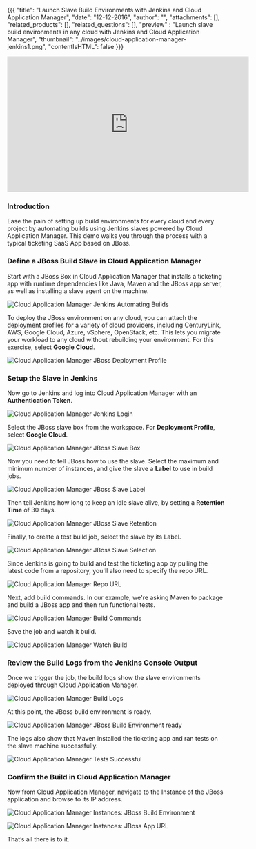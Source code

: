 {{{
  "title": "Launch Slave Build Environments with Jenkins and Cloud Application Manager",
  "date": "12-12-2016",
  "author": "",
  "attachments": [],
  "related_products": [],
  "related_questions": [],
  "preview" : "Launch slave build environments in any cloud with Jenkins and Cloud Application Manager",
  "thumbnail": "../images/cloud-application-manager-jenkins1.png",
  "contentIsHTML": false
}}}

<div class="no-pdf">
<iframe width="560" height="315" src="https://player.vimeo.com/video/113452091" frameborder="0" allowfullscreen></iframe>
</div>

### Introduction

Ease the pain of setting up build environments for every cloud and every project by automating builds using Jenkins slaves powered by Cloud Application Manager. This demo walks you through the process with a typical ticketing SaaS App based on JBoss.


### Define a JBoss Build Slave in Cloud Application Manager

Start with a JBoss Box in Cloud Application Manager that installs a ticketing app with runtime dependencies like Java, Maven and the JBoss app server, as well as installing a slave agent on the machine.

![Cloud Application Manager Jenkins Automating Builds](../images/cloud-application-manager-jenkins2.png)

To deploy the JBoss environment on any cloud, you can attach the deployment profiles for a variety of cloud providers, including CenturyLink, AWS, Google Cloud, Azure, vSphere, OpenStack, etc. This lets you migrate your workload to any cloud without rebuilding your environment. For this exercise, select **Google Cloud**.

![Cloud Application Manager JBoss Deployment Profile](../images/cloud-application-manager-jenkins3.png)

### Setup the Slave in Jenkins

Now go to Jenkins and log into Cloud Application Manager with an **Authentication Token**.

![Cloud Application Manager Jenkins Login](../images/cloud-application-manager-jenkins4.png)

Select the JBoss slave box from the workspace. For **Deployment Profile**, select **Google Cloud**.

![Cloud Application Manager JBoss Slave Box](../images/cloud-application-manager-jenkins5.png)

Now you need to tell JBoss how to use the slave. Select the maximum and minimum number of instances, and give the slave a **Label** to use in build jobs.

![Cloud Application Manager JBoss Slave Label](../images/cloud-application-manager-jenkins6.png)

Then tell Jenkins how long to keep an idle slave alive, by setting a **Retention Time** of 30 days.

![Cloud Application Manager JBoss Slave Retention](../images/cloud-application-manager-jenkins7.png)

Finally, to create a test build job, select the slave by its Label.

![Cloud Application Manager JBoss Slave Selection](../images/cloud-application-manager-jenkins8.png)

Since Jenkins is going to build and test the ticketing app by pulling the latest code from a repository, you'll also need to specify the repo URL.

![Cloud Application Manager Repo URL](../images/cloud-application-manager-jenkins9.png)

Next, add build commands. In our example, we're asking Maven to package and build a JBoss app and then run functional tests.

![Cloud Application Manager Build Commands](../images/cloud-application-manager-jenkins10.png)

Save the job and watch it build.

![Cloud Application Manager Watch Build](../images/cloud-application-manager-jenkins11.png)

### Review the Build Logs from the Jenkins Console Output

Once we trigger the job, the build logs show the slave environments deployed through Cloud Application Manager.

![Cloud Application Manager Build Logs](../images/cloud-application-manager-jenkins12.png)

At this point, the JBoss build environment is ready.

![Cloud Application Manager JBoss Build Environment ready](../images/cloud-application-manager-jenkins13.png)

The logs also show that Maven installed the ticketing app and ran tests on the slave machine successfully.

![Cloud Application Manager Tests Successful](../images/cloud-application-manager-jenkins14.png)

### Confirm the Build in Cloud Application Manager

Now from Cloud Application Manager, navigate to the Instance of the JBoss application and browse to its IP address.

![Cloud Application Manager Instances: JBoss Build Environment](../images/cloud-application-manager-jenkins15.png)


![Cloud Application Manager Instances: JBoss App URL](../images/cloud-application-manager-jenkins16.png)

That’s all there is to it.
